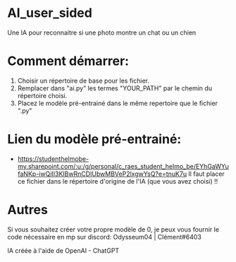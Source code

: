 # AI_user_sided

Une IA pour reconnaitre si une photo montre un chat ou un chien


# Comment démarrer:
  1. Choisir un répertoire de base pour les fichier.
  2. Remplacer dans "ai.py" les termes "YOUR_PATH" par le chemin du répertoire choisi.
  3. Placez le modèle pré-entrainé dans le même repertoire que le fichier ".py"
  

# Lien du modèle pré-entrainé:

 - https://studenthelmobe-my.sharepoint.com/:u:/g/personal/c_raes_student_helmo_be/EYhGaWYufaNKp-iwQiII3KIBwRnCDIUbwMBVeP2lxgwYsQ?e=tnuK7u 
Il faut placer ce fichier dans le répertoire d'origine de l'IA (que vous avez choisi) !!

# Autres
Si vous souhaitez créer votre propre modèle de 0, je peux vous fournir le code nécessaire en mp sur discord: Odysseum04 | Clément#6403

IA créée à l'aide de OpenAI - ChatGPT
